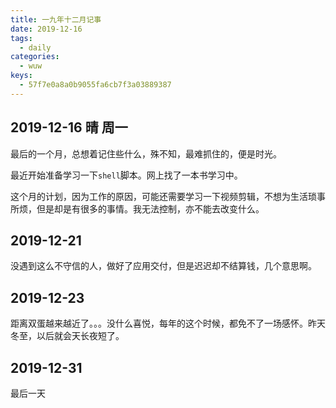 ```yaml
---
title: 一九年十二月记事
date: 2019-12-16
tags:
  - daily
categories:
  - wuw
keys:
  - 57f7e0a8a0b9055fa6cb7f3a03889387
---
```


## 2019-12-16 晴 周一

最后的一个月，总想着记住些什么，殊不知，最难抓住的，便是时光。

最近开始准备学习一下`shell`脚本。网上找了一本书学习中。

这个月的计划，因为工作的原因，可能还需要学习一下视频剪辑，不想为生活琐事所烦，但是却是有很多的事情。我无法控制，亦不能去改变什么。

## 2019-12-21

没遇到这么不守信的人，做好了应用交付，但是迟迟却不结算钱，几个意思啊。

## 2019-12-23

距离双蛋越来越近了。。。没什么喜悦，每年的这个时候，都免不了一场感怀。昨天冬至，以后就会天长夜短了。

## 2019-12-31

最后一天